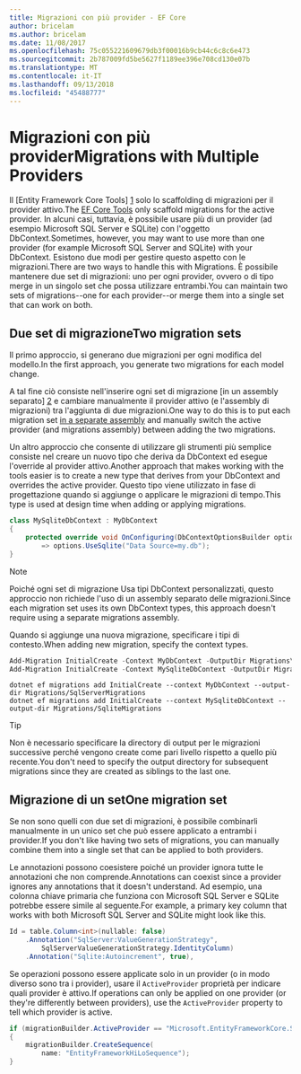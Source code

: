 ```yaml
---
title: Migrazioni con più provider - EF Core
author: bricelam
ms.author: bricelam
ms.date: 11/08/2017
ms.openlocfilehash: 75c055221609679db3f00016b9cb44c6c8c6e473
ms.sourcegitcommit: 2b787009fd5be5627f1189ee396e708cd130e07b
ms.translationtype: MT
ms.contentlocale: it-IT
ms.lasthandoff: 09/13/2018
ms.locfileid: "45488777"
---
```

<a name="migrations-with-multiple-providers"></a><span data-ttu-id="e4720-102">Migrazioni con più provider</span><span class="sxs-lookup"><span data-stu-id="e4720-102">Migrations with Multiple Providers</span></span>
==================================
<span data-ttu-id="e4720-103">Il [Entity Framework Core Tools] [ 1] solo lo scaffolding di migrazioni per il provider attivo.</span><span class="sxs-lookup"><span data-stu-id="e4720-103">The [EF Core Tools][1] only scaffold migrations for the active provider.</span></span> <span data-ttu-id="e4720-104">In alcuni casi, tuttavia, è possibile usare più di un provider (ad esempio Microsoft SQL Server e SQLite) con l'oggetto DbContext.</span><span class="sxs-lookup"><span data-stu-id="e4720-104">Sometimes, however, you may want to use more than one provider (for example Microsoft SQL Server and SQLite) with your DbContext.</span></span> <span data-ttu-id="e4720-105">Esistono due modi per gestire questo aspetto con le migrazioni.</span><span class="sxs-lookup"><span data-stu-id="e4720-105">There are two ways to handle this with Migrations.</span></span> <span data-ttu-id="e4720-106">È possibile mantenere due set di migrazioni: uno per ogni provider, ovvero o di tipo merge in un singolo set che possa utilizzare entrambi.</span><span class="sxs-lookup"><span data-stu-id="e4720-106">You can maintain two sets of migrations--one for each provider--or merge them into a single set that can work on both.</span></span>

<a name="two-migration-sets"></a><span data-ttu-id="e4720-107">Due set di migrazione</span><span class="sxs-lookup"><span data-stu-id="e4720-107">Two migration sets</span></span>
------------------
<span data-ttu-id="e4720-108">Il primo approccio, si generano due migrazioni per ogni modifica del modello.</span><span class="sxs-lookup"><span data-stu-id="e4720-108">In the first approach, you generate two migrations for each model change.</span></span>

<span data-ttu-id="e4720-109">A tal fine ciò consiste nell'inserire ogni set di migrazione [in un assembly separato] [ 2] e cambiare manualmente il provider attivo (e l'assembly di migrazioni) tra l'aggiunta di due migrazioni.</span><span class="sxs-lookup"><span data-stu-id="e4720-109">One way to do this is to put each migration set [in a separate assembly][2] and manually switch the active provider (and migrations assembly) between adding the two migrations.</span></span>

<span data-ttu-id="e4720-110">Un altro approccio che consente di utilizzare gli strumenti più semplice consiste nel creare un nuovo tipo che deriva da DbContext ed esegue l'override al provider attivo.</span><span class="sxs-lookup"><span data-stu-id="e4720-110">Another approach that makes working with the tools easier is to create a new type that derives from your DbContext and overrides the active provider.</span></span> <span data-ttu-id="e4720-111">Questo tipo viene utilizzato in fase di progettazione quando si aggiunge o applicare le migrazioni di tempo.</span><span class="sxs-lookup"><span data-stu-id="e4720-111">This type is used at design time when adding or applying migrations.</span></span>

``` csharp
class MySqliteDbContext : MyDbContext
{
    protected override void OnConfiguring(DbContextOptionsBuilder options)
        => options.UseSqlite("Data Source=my.db");
}
```

> [!NOTE]
> <span data-ttu-id="e4720-112">Poiché ogni set di migrazione Usa tipi DbContext personalizzati, questo approccio non richiede l'uso di un assembly separato delle migrazioni.</span><span class="sxs-lookup"><span data-stu-id="e4720-112">Since each migration set uses its own DbContext types, this approach doesn't require using a separate migrations assembly.</span></span>

<span data-ttu-id="e4720-113">Quando si aggiunge una nuova migrazione, specificare i tipi di contesto.</span><span class="sxs-lookup"><span data-stu-id="e4720-113">When adding new migration, specify the context types.</span></span>

``` powershell
Add-Migration InitialCreate -Context MyDbContext -OutputDir Migrations\SqlServerMigrations
Add-Migration InitialCreate -Context MySqliteDbContext -OutputDir Migrations\SqliteMigrations
```
``` Console
dotnet ef migrations add InitialCreate --context MyDbContext --output-dir Migrations/SqlServerMigrations
dotnet ef migrations add InitialCreate --context MySqliteDbContext --output-dir Migrations/SqliteMigrations
```

> [!TIP]
> <span data-ttu-id="e4720-114">Non è necessario specificare la directory di output per le migrazioni successive perché vengono create come pari livello rispetto a quello più recente.</span><span class="sxs-lookup"><span data-stu-id="e4720-114">You don't need to specify the output directory for subsequent migrations since they are created as siblings to the last one.</span></span>

<a name="one-migration-set"></a><span data-ttu-id="e4720-115">Migrazione di un set</span><span class="sxs-lookup"><span data-stu-id="e4720-115">One migration set</span></span>
-----------------
<span data-ttu-id="e4720-116">Se non sono quelli con due set di migrazioni, è possibile combinarli manualmente in un unico set che può essere applicato a entrambi i provider.</span><span class="sxs-lookup"><span data-stu-id="e4720-116">If you don't like having two sets of migrations, you can manually combine them into a single set that can be applied to both providers.</span></span>

<span data-ttu-id="e4720-117">Le annotazioni possono coesistere poiché un provider ignora tutte le annotazioni che non comprende.</span><span class="sxs-lookup"><span data-stu-id="e4720-117">Annotations can coexist since a provider ignores any annotations that it doesn't understand.</span></span> <span data-ttu-id="e4720-118">Ad esempio, una colonna chiave primaria che funziona con Microsoft SQL Server e SQLite potrebbe essere simile al seguente.</span><span class="sxs-lookup"><span data-stu-id="e4720-118">For example, a primary key column that works with both Microsoft SQL Server and SQLite might look like this.</span></span>

``` csharp
Id = table.Column<int>(nullable: false)
    .Annotation("SqlServer:ValueGenerationStrategy",
        SqlServerValueGenerationStrategy.IdentityColumn)
    .Annotation("Sqlite:Autoincrement", true),
```

<span data-ttu-id="e4720-119">Se operazioni possono essere applicate solo in un provider (o in modo diverso sono tra i provider), usare il `ActiveProvider` proprietà per indicare quali provider è attivo.</span><span class="sxs-lookup"><span data-stu-id="e4720-119">If operations can only be applied on one provider (or they're differently between providers), use the `ActiveProvider` property to tell which provider is active.</span></span>

``` csharp
if (migrationBuilder.ActiveProvider == "Microsoft.EntityFrameworkCore.SqlServer")
{
    migrationBuilder.CreateSequence(
        name: "EntityFrameworkHiLoSequence");
}
```


  [1]: ../../miscellaneous/cli/index.md
  [2]: projects.md
